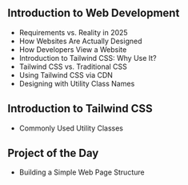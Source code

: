 ## **Introduction to Web Development**

- Requirements vs. Reality in 2025
- How Websites Are Actually Designed
- How Developers View a Website
- Introduction to Tailwind CSS: Why Use It?
- Tailwind CSS vs. Traditional CSS
- Using Tailwind CSS via CDN
- Designing with Utility Class Names

## **Introduction to Tailwind CSS**

- Commonly Used Utility Classes

## **Project of the Day**

- Building a Simple Web Page Structure